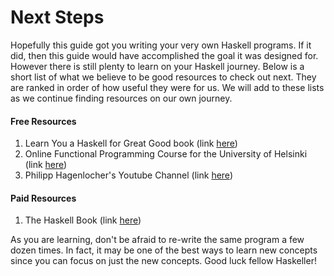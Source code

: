 # Next Steps

Hopefully this guide got you writing your very own Haskell programs. If it did, then this guide would have accomplished the goal it was designed for. However there is still plenty to learn on your Haskell journey. Below is a short list of what we believe to be good resources to check out next. They are ranked in order of how useful they were for us. We will add to these lists as we continue finding resources on our own journey.

#### Free Resources

1. Learn You a Haskell for Great Good book (link [here](http://learnyouahaskell.com))
2. Online Functional Programming Course for the University of Helsinki (link [here](https://haskell.mooc.fi))
3. Philipp Hagenlocher's Youtube Channel (link [here](https://www.youtube.com/channel/UC3xdLFFsqG701QAyGJIPT1g))

#### Paid Resources

1. The Haskell Book (link [here](https://haskellbook.com))

As you are learning, don't be afraid to re-write the same program a few dozen times. In fact, it may be one of the best ways to learn new concepts since you can focus on just the new concepts. Good luck fellow Haskeller!
